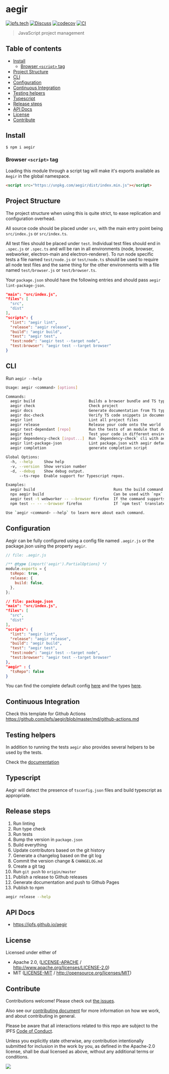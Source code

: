 # aegir <!-- omit in toc -->

[![ipfs.tech](https://img.shields.io/badge/project-IPFS-blue.svg?style=flat-square)](https://ipfs.tech)
[![Discuss](https://img.shields.io/discourse/https/discuss.ipfs.tech/posts.svg?style=flat-square)](https://discuss.ipfs.tech)
[![codecov](https://img.shields.io/codecov/c/github/ipfs/aegir.svg?style=flat-square)](https://codecov.io/gh/ipfs/aegir)
[![CI](https://img.shields.io/github/actions/workflow/status/ipfs/aegir/js-test-and-release.yml?branch=master\&style=flat-square)](https://github.com/ipfs/aegir/actions/workflows/js-test-and-release.yml?query=branch%3Amaster)

> JavaScript project management

## Table of contents <!-- omit in toc -->

- [Install](#install)
  - [Browser `<script>` tag](#browser-script-tag)
- [Project Structure](#project-structure)
- [CLI](#cli)
- [Configuration](#configuration)
- [Continuous Integration](#continuous-integration)
- [Testing helpers](#testing-helpers)
- [Typescript](#typescript)
- [Release steps](#release-steps)
- [API Docs](#api-docs)
- [License](#license)
- [Contribute](#contribute)

## Install

```console
$ npm i aegir
```

### Browser `<script>` tag

Loading this module through a script tag will make it's exports available as `Aegir` in the global namespace.

```html
<script src="https://unpkg.com/aegir/dist/index.min.js"></script>
```

## Project Structure

The project structure when using this is quite strict, to ease replication and configuration overhead.

All source code should be placed under `src`, with the main entry point being `src/index.js` or `src/index.ts`.

All test files should be placed under `test`. Individual test files should end in `.spec.js` or `.spec.ts` and will be ran in all environments (node, browser, webworker, electron-main and electron-renderer). To run node specific tests a file named `test/node.js` or `test/node.ts` should be used to require all node test files and the same thing for the other environments with a file named `test/browser.js` or `test/browser.ts`.

Your `package.json` should have the following entries and should pass `aegir lint-package-json`.

```json
"main": "src/index.js",
"files": [
  "src",
  "dist"
],
"scripts": {
  "lint": "aegir lint",
  "release": "aegir release",
  "build": "aegir build",
  "test": "aegir test",
  "test:node": "aegir test --target node",
  "test:browser": "aegir test --target browser"
}
```

## CLI

Run `aegir --help`

```bash
Usage: aegir <command> [options]

Commands:
  aegir build                        Builds a browser bundle and TS type declarations from the `src` folder.
  aegir check                        Check project
  aegir docs                         Generate documentation from TS type declarations.
  aegir doc-check                    Verify TS code snippets in documentation.
  aegir lint                         Lint all project files
  aegir release                      Release your code onto the world
  aegir test-dependant [repo]        Run the tests of an module that depends on this module to see if the current changes have caused a regression
  aegir test                         Test your code in different environments
  aegir dependency-check [input...]  Run `dependency-check` cli with aegir defaults.                                                                                                                              [aliases: dep-check, dep]
  aegir lint-package-json            Lint package.json with aegir defaults.                                                                                                                                    [aliases: lint-package, lpj]
  aegir completion                   generate completion script

Global Options:
  -h, --help     Show help                                                                                                                                                                                                        [boolean]
  -v, --version  Show version number                                                                                                                                                                                              [boolean]
  -d, --debug    Show debug output.                                                                                                                                                                              [boolean] [default: false]
      --ts-repo  Enable support for Typescript repos.                                                                                                                                                            [boolean] [default: false]

Examples:
  aegir build                                   Runs the build command to bundle JS code for the browser.
  npx aegir build                               Can be used with `npx` to use a local version
  aegir test -t webworker -- --browser firefox  If the command supports `--` can be used to forward options to the underlying tool.
  npm test -- -- --browser firefox              If `npm test` translates to `aegir test -t browser` and you want to forward options you need to use `-- --` instead.

Use `aegir <command> --help` to learn more about each command.
```

## Configuration

Aegir can be fully configured using a config file named `.aegir.js` or the package.json using the property `aegir`.

```js
// file: .aegir.js

/** @type {import('aegir').PartialOptions} */
module.exports = {
  tsRepo: true,
  release: {
    build: false,
  },
};
```

```json
// file: package.json
"main": "src/index.js",
"files": [
  "src",
  "dist"
],
"scripts": {
  "lint": "aegir lint",
  "release": "aegir release",
  "build": "aegir build",
  "test": "aegir test",
  "test:node": "aegir test --target node",
  "test:browser": "aegir test --target browser"
},
"aegir" : {
  "tsRepo": false
}
```

You can find the complete default config [here](https://github.com/ipfs/aegir/blob/master/src/config/user.js#L12) and the types [here](https://github.com/ipfs/aegir/blob/master/src/types.d.ts).

## Continuous Integration

Check this template for Github Actions <https://github.com/ipfs/aegir/blob/master/md/github-actions.md>

## Testing helpers

In addition to running the tests `aegir` also provides several helpers to be used by the tests.

Check the [documentation](https://ipfs.github.io/aegir/)

## Typescript

Aegir will detect the presence of `tsconfig.json` files and build typescript as appropriate.

## Release steps

1. Run linting
2. Run type check
3. Run tests
4. Bump the version in `package.json`
5. Build everything
6. Update contributors based on the git history
7. Generate a changelog based on the git log
8. Commit the version change & `CHANGELOG.md`
9. Create a git tag
10. Run `git push` to `origin/master`
11. Publish a release to Github releases
12. Generate documentation and push to Github Pages
13. Publish to npm

```bash
aegir release --help
```

## API Docs

- <https://ipfs.github.io/aegir>

## License

Licensed under either of

- Apache 2.0, ([LICENSE-APACHE](LICENSE-APACHE) / <http://www.apache.org/licenses/LICENSE-2.0>)
- MIT ([LICENSE-MIT](LICENSE-MIT) / <http://opensource.org/licenses/MIT>)

## Contribute

Contributions welcome! Please check out [the issues](https://github.com/ipfs/aegir/issues).

Also see our [contributing document](https://github.com/ipfs/community/blob/master/CONTRIBUTING_JS.md) for more information on how we work, and about contributing in general.

Please be aware that all interactions related to this repo are subject to the IPFS [Code of Conduct](https://github.com/ipfs/community/blob/master/code-of-conduct.md).

Unless you explicitly state otherwise, any contribution intentionally submitted for inclusion in the work by you, as defined in the Apache-2.0 license, shall be dual licensed as above, without any additional terms or conditions.

[![](https://cdn.rawgit.com/jbenet/contribute-ipfs-gif/master/img/contribute.gif)](https://github.com/ipfs/community/blob/master/CONTRIBUTING.md)
